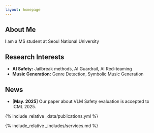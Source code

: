 ```yaml
---
layout: homepage
---
```


## About Me

I am a MS student at Seoul National University

## Research Interests

- **AI Safety:** Jailbreak methods, AI Guardrail, AI Red-teaming
- **Music Generation:** Genre Detection, Symbolic Music Generation

## News

- **[May. 2025]** Our paper about VLM Safety evaluation is accepted to ICML 2025.


{% include_relative _data/publications.yml %}


{% include_relative _includes/services.md %}



